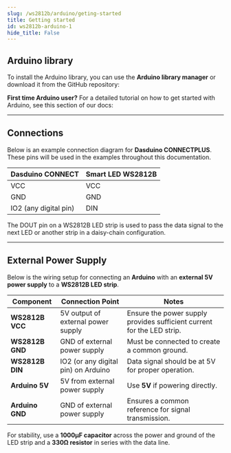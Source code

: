 ```yaml
---
slug: /ws2812b/arduino/geting-started 
title: Getting started
id: ws2812b-arduino-1 
hide_title: False
---
```


## Arduino library

To install the Arduino library, you can use the **Arduino library manager** or download it from the GitHub repository:
<QuickLink  
  title="Smart LEDs Arduino library"  
  description="Smart Leds Arduino library by Soldered"  
  url="https://github.com/SolderedElectronics/Soldered-WS2812-Smart-Leds-Arduino-Library/tree/main"  
/>  

<InfoBox>

**First time Arduino user?** For a detailed tutorial on how to get started with Arduino, see this section of our docs:

<QuickLink  
  title="Getting started with Arduino"  
  description="A full, comprehensive tutorial on how to fully set up and upload code for the first time on an Arduino board, from scratch!"  
  url="#"  
/>  

</InfoBox>

---

## Connections

Below is an example connection diagram for **Dasduino CONNECTPLUS**. These pins will be used in the examples throughout this documentation.

| **Dasduino CONNECT**  | **Smart LED WS2812B** |
| --------------------- | --------------------- |
| VCC                   | VCC                   |
| GND                   | GND                   |
| IO2 (any digital pin) | DIN                   |

<CenteredImage src="/img/ws2812b/connections.png" alt="wow" width="700px"/>

<InfoBox>The DOUT pin on a WS2812B LED strip is used to pass the data signal to the next LED or another strip in a daisy-chain configuration.</InfoBox>

---

## External Power Supply  

Below is the wiring setup for connecting an **Arduino** with an **external 5V power supply** to a **WS2812B LED strip**.  

| **Component**   | **Connection Point**                | **Notes**                                                              |
| --------------- | ----------------------------------- | ---------------------------------------------------------------------- |
| **WS2812B VCC** | 5V output of external power supply  | Ensure the power supply provides sufficient current for the LED strip. |
| **WS2812B GND** | GND of external power supply        | Must be connected to create a common ground.                           |
| **WS2812B DIN** | IO2 (or any digital pin) on Arduino | Data signal should be at 5V for proper operation.                      |
| **Arduino 5V**  | 5V from external power supply       | Use **5V** if powering directly.                                       |
| **Arduino GND** | GND of external power supply        | Ensures a common reference for signal transmission.                    |

<InfoBox>For stability, use a **1000µF capacitor** across the power and ground of the LED strip and a **330Ω resistor** in series with the data line.</InfoBox>